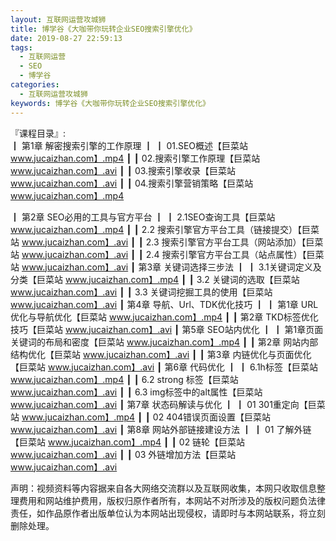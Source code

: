 ```yaml
---
layout: 互联网运营攻城狮
title: 博学谷《大咖带你玩转企业SEO搜索引擎优化》
date: 2019-08-27 22:59:13
tags:
  - 互联网运营
  - SEO
  - 博学谷
categories:
  - 互联网运营攻城狮
keywords: 博学谷《大咖带你玩转企业SEO搜索引擎优化》
---
```

『课程目录』:  
┃  第1章 解密搜索引擎的工作原理
┃  ┃  01.SEO概述【巨菜站 www.jucaizhan.com】.mp4
┃  ┃  02.搜索引擎工作原理【巨菜站 www.jucaizhan.com】.avi
┃  ┃  03.搜索引擎收录【巨菜站 www.jucaizhan.com】.avi
┃  ┃  04.搜索引擎营销策略【巨菜站 www.jucaizhan.com】.mp4
<!-- more --> 
┃  第2章 SEO必用的工具与官方平台
┃  ┃  2.1SEO查询工具【巨菜站 www.jucaizhan.com】.mp4
┃  ┃  2.2 搜索引擎官方平台工具（链接提交）【巨菜站 www.jucaizhan.com】.avi
┃  ┃  2.3 搜索引擎官方平台工具（网站添加）【巨菜站 www.jucaizhan.com】.avi
┃  ┃  2.4 搜索引擎官方平台工具（站点属性）【巨菜站 www.jucaizhan.com】.avi
┃  第3章 关键词选择三步法
┃  ┃  3.1关键词定义及分类【巨菜站 www.jucaizhan.com】.mp4
┃  ┃  3.2 关键词的选取【巨菜站 www.jucaizhan.com】.avi
┃  ┃  3.3 关键词挖掘工具的使用【巨菜站 www.jucaizhan.com】.avi
┃  第4章 导航、Url、TDK优化技巧
┃  ┃  第1章 URL优化与导航优化【巨菜站 www.jucaizhan.com】.mp4
┃  ┃  第2章 TKD标签优化技巧【巨菜站 www.jucaizhan.com】.avi
┃  第5章 SEO站内优化
┃  ┃  第1章页面关键词的布局和密度【巨菜站 www.jucaizhan.com】.mp4
┃  ┃  第2章 网站内部结构优化【巨菜站 www.jucaizhan.com】.avi
┃  ┃  第3章 内链优化与页面优化【巨菜站 www.jucaizhan.com】.avi
┃  第6章 代码优化
┃  ┃  6.1h标签【巨菜站 www.jucaizhan.com】.mp4
┃  ┃  6.2 strong 标签【巨菜站 www.jucaizhan.com】.avi
┃  ┃  6.3 img标签中的alt属性【巨菜站 www.jucaizhan.com】.avi
┃  第7章 状态码解读与优化
┃  ┃  01 301重定向【巨菜站 www.jucaizhan.com】.mp4
┃  ┃  02 404错误页面设置【巨菜站 www.jucaizhan.com】.avi
┃  第8章 网站外部链接建设方法
┃  ┃  01 了解外链【巨菜站 www.jucaizhan.com】.mp4
┃  ┃  02 链轮【巨菜站 www.jucaizhan.com】.avi
┃  ┃  03 外链增加方法【巨菜站 www.jucaizhan.com】.avi

<div class="post-copyright">
    <div class="post-copyright__author">
      <span class="post-copyright-meta">声明：视频资料等内容据来自各大网络交流群以及互联网收集，本网只收取信息整理费用和网站维护费用，版权归原作者所有，本网站不对所涉及的版权问题负法律责任，如作品原作者出版单位认为本网站出现侵权，请即时与本网站联系，将立刻删除处理。 </span>
    </div>
</div>

<blockquote class="blockquote-center">

</blockquote>

